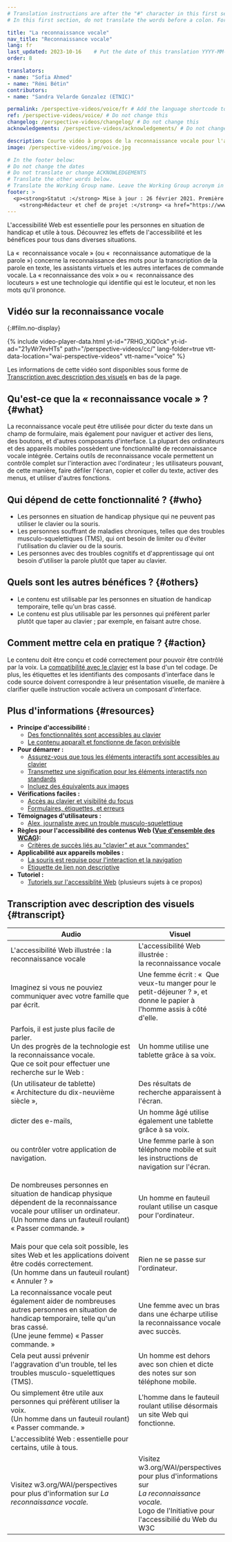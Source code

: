 ```yaml
---
# Translation instructions are after the "#" character in this first section. They are comments that do not show up in the web page. You do not need to translate the instructions after "#".
# In this first section, do not translate the words before a colon. For example, do not translate "title:". Do translate the text after "title:"

title: "La reconnaissance vocale"
nav_title: "Reconnaissance vocale"
lang: fr
last_updated: 2023-10-16    # Put the date of this translation YYYY-MM-DD (with month in the middle)
order: 8

translators:
- name: "Sofia Ahmed"
- name: "Rémi Bétin"
contributors:
- name: "Sandra Velarde Gonzalez (ETNIC)"

permalink: /perspective-videos/voice/fr # Add the language shortcode to the end, with no slash at the end. For example /path/to/file/fr
ref: /perspective-videos/voice/ # Do not change this
changelog: /perspective-videos/changelog/ # Do not change this
acknowledgements: /perspective-videos/acknowledgements/ # Do not change this

description: Courte vidéo à propos de la reconnaissance vocale pour l'accessibilité Web - de quoi s'agit-il, qui en bénéficie, et comment mettre cela en pratique.
image: /perspective-videos/img/voice.jpg

# In the footer below:
# Do not change the dates
# Do not translate or change ACKNOWLEDGEMENTS
# Translate the other words below.
# Translate the Working Group name. Leave the Working Group acronym in English.
footer: >
  <p><strong>Statut :</strong> Mise à jour : 26 février 2021. Première publication en mai 2016. CHANGELOG.<br>
    <strong>Rédacteur et chef de projet :</strong> <a href="https://www.w3.org/People/shadi">Shadi Abou-Zahra</a>. Développé par le <a href="https://www.w3.org/WAI/EO/">Groupe de travail Éducation et Promotion</a> avec le soutien du projet <a href="https://www.w3.org/WAI/DEV/">WAI-DEV</a>, co-financé par la Commission européenne (CE). Mis à jour avec le soutien de la Fondation Ford. ACKNOWLEDGEMENTS.</p>
---
```


L'accessibilité Web est essentielle pour les personnes en situation de handicap et utile à tous. Découvrez les effets de l'accessibilité et les bénéfices pour tous dans diverses situations.

La «&nbsp; reconnaissance vocale&nbsp;» (ou «&nbsp; reconnaissance automatique de la parole&nbsp;») concerne la reconnaissance des mots pour la transcription de la parole en texte, les assistants virtuels et les autres interfaces de commande vocale. La «&nbsp;reconnaissance des voix&nbsp;» ou «&nbsp; reconnaissance des locuteurs&nbsp;» est une technologie qui identifie qui est le locuteur, et non les mots qu'il prononce.

## Vidéo sur la reconnaissance vocale
{:#film.no-display}

{% include video-player-data.html
    yt-id="7RHG_XiQ0ck"
    yt-id-ad="21yWr7evHTs"
    path="/perspective-videos/cc/"
    lang-folder=true
    vtt-data-location="wai-perspective-videos"
    vtt-name="voice"
%}

Les informations de cette vidéo sont disponibles sous forme de [Transcription avec description des visuels](#transcript) en bas de la page.

Qu'est-ce que la «&nbsp;reconnaissance vocale&nbsp;» ? {#what}
----------------------------

La reconnaissance vocale peut être utilisée pour dicter du texte dans un champ de formulaire, mais également pour naviguer et activer des liens, des boutons, et d'autres composants d'interface. La plupart des ordinateurs et des appareils mobiles possèdent une fonctionnalité de reconnaissance vocale intégrée. Certains outils de reconnaissance vocale permettent un contrôle complet sur l'interaction avec l'ordinateur&nbsp;; les utilisateurs pouvant, de cette manière, faire défiler l'écran, copier et coller du texte, activer des menus, et utiliser d'autres fonctions.

Qui dépend de cette fonctionnalité ? {#who}
----------------------------

-   Les personnes en situation de handicap physique qui ne peuvent pas utiliser le clavier ou la souris.
-   Les personnes souffrant de maladies chroniques, telles que des troubles musculo-squelettiques (TMS), qui ont besoin de limiter ou d'éviter l'utilisation du clavier ou de la souris.
-   Les personnes avec des troubles cognitifs et d'apprentissage qui ont besoin d'utiliser la parole plutôt que taper au clavier.

Quels sont les autres bénéfices ? {#others}
---------------------------------

-   Le contenu est utilisable par les personnes en situation de handicap temporaire, telle qu'un bras cassé.
-   Le contenu est plus utilisable par les personnes qui préfèrent parler plutôt que taper au clavier&nbsp;; par exemple, en faisant autre chose.

Comment mettre cela en pratique ? {#action}
--------------------------------------

Le contenu doit être conçu et codé correctement pour pouvoir être contrôlé par la voix. La [compatibilité avec le clavier](/perspective-videos/keyboard/) est la base d'un tel codage. De plus, les étiquettes et les identifiants des composants d'interface dans le code source doivent correspondre à leur présentation visuelle, de manière à clarifier quelle instruction vocale activera un composant d'interface.

Plus d'informations {#resources}
----------

-   **Principe d'accessibilité :**
    -   [Des fonctionnalités sont accessibles au clavier](/fundamentals/accessibility-principles/#keyboard) 
    -   [Le contenu apparaît et fonctionne de façon prévisible](/fundamentals/accessibility-principles/#predictable)
-   **Pour démarrer :**
    -   [Assurez-vous que tous les éléments interactifs sont accessibles au clavier](/tips/developing/#ensure-that-all-interactive-elements-are-keyboard-accessible) 
    -   [Transmettez une signification pour les éléments interactifs non standards](/tips/developing/#provide-meaning-for-non-standard-interactive-elements) 
    -   [Incluez des équivalents aux images](/tips/designing/#include-image-and-media-alternatives-in-your-design) 
-   **Vérifications faciles :**
    -   [Accès au clavier et visibilité du focus](/test-evaluate/preliminary/#interaction) 
    -   [Formulaires, étiquettes, et erreurs](/test-evaluate/preliminary/#forms)
-   **Témoignages d'utilisateurs :**
    -   [Alex, journaliste avec un trouble musculo-squelettique](/people-use-web/user-stories/#reporter)
-   **Règles pour l'accessibilité des contenus Web ([Vue d'ensemble des WCAG](/standards-guidelines/wcag/)):**
    -   [Critères de succès liés au "clavier" et aux "commandes"](https://www.w3.org/WAI/WCAG21/quickref/?tags=keyboard%2Ccontrols) 
-   **Applicabilité aux appareils mobiles :**
    -   [La souris est requise pour l'interaction et la navigation](/standards-guidelines/shared-experiences/#mouse) 
    -   [Etiquette de lien non descriptive](/standards-guidelines/shared-experiences/#link-label)
-   **Tutoriel :**
    -   [Tutoriels sur l'accessiblité Web](/tutorials/)
        (plusieurs sujets à ce propos)

## Transcription avec description des visuels {#transcript}

<table>
  <thead>
    <tr>
      <th width="65%">Audio</th>
      <th>Visuel</th>
    </tr>
  </thead>
  <tbody>
    <tr>
      <td>L'accessibilité Web illustrée : la reconnaissance vocale</td>
      <td>L'accessibilité Web illustrée :<br>
        la reconnaissance vocale</td>
    </tr>
    <tr>
      <td>Imaginez si vous ne pouviez communiquer avec votre famille que par écrit.<br></td>
      <td>Une femme écrit : «&nbsp; Que veux-tu manger pour le petit-déjeuner ?&nbsp;», et donne le papier à l'homme assis à côté d'elle.<br></td>
    </tr>
    <tr>
      <td>Parfois, il est juste plus facile de parler.<br>
        Un des progrès de la technologie est la reconnaissance vocale.<br>
        Que ce soit pour effectuer une recherche sur le Web&nbsp;:</td>
      <td>Un homme utilise une tablette grâce à sa voix.</td>
    </tr>
    <tr>
      <td>(Un utilisateur de tablette) «&nbsp;Architecture du dix-neuvième siècle&nbsp;»,</td>
      <td>Des résultats de recherche apparaissent à l'écran.</td>
    </tr>
    <tr>
      <td>dicter des e-mails,</td>
      <td>Un homme âgé utilise également une tablette grâce à sa voix.</td>
    </tr>
    <tr>
      <td>ou contrôler votre application de navigation.</td>
      <td>Une femme parle à son téléphone mobile et suit les instructions de navigation sur l'écran.</td>
    </tr>
    <tr>
      <td><p>De nombreuses personnes en situation de handicap physique dépendent de la reconnaissance vocale pour utiliser un ordinateur.<br>
          (Un homme dans un fauteuil roulant) «&nbsp;Passer commande.&nbsp;»<br>
        </p></td>
      <td>Un homme en fauteuil roulant utilise un casque pour l'ordinateur.</td>
    </tr>
    <tr>
      <td>Mais pour que cela soit possible, les sites Web et les applications doivent être codés correctement.<br>
(Un homme dans un fauteuil roulant) «&nbsp;Annuler&nbsp;?&nbsp;»</td>
      <td>Rien ne se passe sur l'ordinateur.</td>
    </tr>
    <tr>
      <td> La reconnaissance vocale peut également aider de nombreuses autres personnes en situation de handicap temporaire, telle qu'un bras cassé.<br>
(Une jeune femme) «&nbsp;Passer commande.&nbsp;»</td>
      <td>Une femme avec un bras dans une écharpe utilise la reconnaissance vocale avec succès.</td>
    </tr>
    <tr>
      <td>Cela peut aussi prévenir l'aggravation d'un trouble, tel les troubles musculo-squelettiques (TMS).</td>
      <td>Un homme est dehors avec son chien et dicte des notes sur son téléphone mobile.</td>
    </tr>
    <tr>
      <td>Ou simplement être utile aux personnes qui préfèrent utiliser la voix.<br>
        (Un homme dans un fauteuil roulant) «&nbsp;Passer commande.&nbsp;»</td>
      <td>L'homme dans le fauteuil roulant utilise désormais un site Web qui fonctionne.</td>
    </tr>
    <tr>
      <td>L'accessiblité Web : essentielle pour certains, utile à tous.</td>
      <td>&nbsp;</td>
    </tr>
    <tr>
      <td>Visitez w3.org/WAI/perspectives pour plus d'information sur <em>La reconnaissance vocale.</em></td>
      <td>Visitez<br>
        w3.org/WAI/perspectives<br>
        pour plus d'informations sur<br>
        <em>La reconnaissance vocale.</em> <br>
        Logo de l'Initiative pour l'accessibilié du Web du W3C</td>
    </tr>
  </tbody>
</table>
